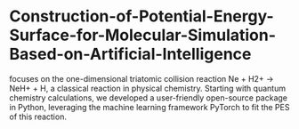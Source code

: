 # Construction-of-Potential-Energy-Surface-for-Molecular-Simulation-Based-on-Artificial-Intelligence
focuses on the one-dimensional triatomic collision reaction Ne + H2+ → NeH+ + H, a classical reaction in physical chemistry. Starting with quantum chemistry calculations, we developed a user-friendly open-source package in Python, leveraging the machine learning framework PyTorch to fit the PES of this reaction.
